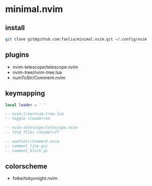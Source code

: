 # minimal.nvim

## install

```sh
git clone git@github.com:fanlia/minimal.nvim.git ~/.config/nvim
```

## plugins
- nvim-telescope/telescope.nvim
- nvim-tree/nvim-tree.lua
- numToStr/Comment.nvim

## keymapping

```lua
local leader = ' '

-- nvim-tree/nvim-tree.lua
-- toggle <leader>nn

-- nvim-telescope/telescope.nvim
-- find_files <leader>ff

-- numToStr/Comment.nvim
-- comment_line gcc
-- comment_block gc
```

## colorscheme
- folke/tokyonight.nvim
